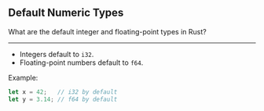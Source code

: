 ## Default Numeric Types

What are the default integer and floating-point types in Rust?

---

* Integers default to `i32`.
* Floating-point numbers default to `f64`.

Example:

```rust
let x = 42;   // i32 by default
let y = 3.14; // f64 by default
```

